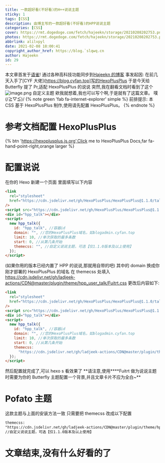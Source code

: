 ```yaml
---
title: 一款超好看(不好看)的H++说说主题
sticky: 1
tags: [CSS]
description: 由博主写的一款超好看(不好看)的HPP说说主题
categories: [CSS]
cover: https://rmt.dogedoge.com/fetch/hajeekn/storage/20210208202753.png
photos: https://rmt.dogedoge.com/fetch/hajeekn/storage/20210208202753.png
abbrlink: alilvpyl
date: 2021-02-08 18:00:41
copyright_author_href: https://blog.`slqwq.cn
author: Hajeekn
id: 29
---
```


本文章首发于[语雀](https://www.yuque.com/ladjeek/ygg4q6)!
通过各种高科技功能同步到[Hajeekn 的博客](https://blog.slqwq.cn)
事发起因:
在前几天入手了[CYF 大佬](https://blog.cyfan.top]写的HexoPlusPlus
于是今天给 Butterfly 提了 Pr,适配 HexoPlusPlus 的说说
突然,我在翻看文档时看到了这个![image.png](https://cdn.nlark.com/yuque/0/2021/png/12488964/1612778558561-4610a8c9-9e0c-411f-8f1f-877c6a822eab.png#align=left&display=inline&height=146&margin=%5Bobject%20Object%5D&name=image.png&originHeight=292&originWidth=1217&size=28590&status=done&style=none&width=608.5)
自定义主题
欸我就想着,我也可以写个啊,于是就有了这篇文章。
噗(/≧▽≦)/
{% note green 'fab fa-internet-explorer' simple %}
前排提示: 本 CSS 基于 HexoPlusPlus 制作,使用请先配置 HexoPlusPlus。
{% endnote %}

# 参考文档配置 HexoPlusPlus

{% btn 'https://hexoplusplus.js.org',Click me to HexoPlusPlus Docs,far fa-hand-point-right,orange larger %}

# 配置说说

在你的 Hexo 新建一个页面
里面填写以下内容

```html
<link
  rel="stylesheet"
  href="https://cdn.jsdelivr.net/gh/HexoPlusPlus/HexoPlusPlus@1.1.0/talk.css"
/>
<script src="https://cdn.jsdelivr.net/gh/HexoPlusPlus/HexoPlusPlus@1.1.0/talk_user.js"></script>
<div id="hpp_talk"></div>
<script>
  new hpp_talk({
    id: "hpp_talk", //容器id
    domain: "", //您的HexoPlusPlus域名，如blogadmin.cyfan.top
    limit: 10, //单次获取的最多条数
    start: 0, //从第几条开始
    themecss: "", //自定义说说主题，可选【仅1.1.0版本及以上使用】
  });
</script>
```

(如果你用的版本已经内置了 HPP 的说说,那就用自带的吧)
其中的 domain 换成你刚才部署的 HexoPlusPlus 的域名
在 themecss 处填入
https://cdn.jsdelivr.net/gh/ladjeek-actions/CDN@master/plugin/theme/hpp_user_talk/Fuitrt.css
更改后内容如下:

```html
<link
  rel="stylesheet"
  href="https://cdn.jsdelivr.net/gh/HexoPlusPlus/HexoPlusPlus@1.1.0/talk.css"
/>
<script src="https://cdn.jsdelivr.net/gh/HexoPlusPlus/HexoPlusPlus@1.1.0/talk_user.js"></script>
<div id="hpp_talk"></div>
<script>
  new hpp_talk({
    id: "hpp_talk", //容器id
    domain: "", //您的HexoPlusPlus域名，如blogadmin.cyfan.top
    limit: 10, //单次获取的最多条数
    start: 0, //从第几条开始
    themecss:
      "https://cdn.jsdelivr.net/gh/ladjeek-actions/CDN@master/plugin/theme/hpp_user_talk/Fuitrt.css", //自定义说说主题，可选【仅1.1.0版本及以上使用】
  });
</script>
```

然后配置就完成了,可以 hexo s 看效果了
**请注意,使用\*\***Fuitrt 做为说说主题时需要为你的 Butterfly 主题配置一个背景,并且文章卡片不应为全白~\*\*

# Pofato 主题

这款主题与上面的安装方法一致
只需要把 themecss 改成以下配置

```html
themecss:
"https://cdn.jsdelivr.net/gh/ladjeek-actions/CDN@master/plugin/theme/hpp_user_talk/Pofato.css"
//自定义说说主题，可选【仅1.1.0版本及以上使用】
```

# 文章结束,没有什么好看的了
